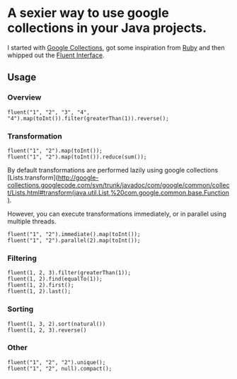 # A sexier way to use google collections in your Java projects.

I started with [Google Collections](http://code.google.com/p/google-collections/), got some inspiration from [Ruby](http://ruby-doc.org/core/classes/Array.html) and then whipped out the [Fluent Interface](http://en.wikipedia.org/wiki/Fluent_interface).

## Usage

### Overview

	fluent("1", "2", "3", "4", "4").map(toInt()).filter(greaterThan(1)).reverse();
	
### Transformation

	fluent("1", "2").map(toInt());
	fluent("1", "2").map(toInt()).reduce(sum());
	
By default transformations are performed lazily using google collections [Lists.transform](http://google-collections.googlecode.com/svn/trunk/javadoc/com/google/common/collect/Lists.html#transform(java.util.List,%20com.google.common.base.Function).

However, you can execute transformations immediately, or in parallel using multiple threads.

	fluent("1", "2").immediate().map(toInt());
	fluent("1", "2").parallel(2).map(toInt());
	
### Filtering

	fluent(1, 2, 3).filter(greaterThan(1));
	fluent(1, 2).find(equalTo(1)); 
	fluent(1, 2).first(); 
	fluent(1, 2).last(); 
	
### Sorting

	fluent(1, 3, 2).sort(natural())
	fluent(1, 2, 3).reverse()
	
### Other

	fluent("1", "2", "2").unique();
	fluent("1", "2", null).compact();
